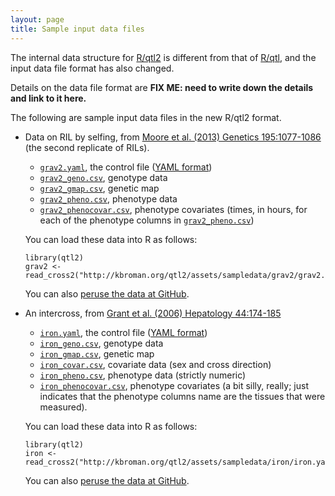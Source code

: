 ```yaml
---
layout: page
title: Sample input data files
---
```


The internal data structure for [R/qtl2](http://kbroman.org/qtl2) is different from that of
[R/qtl](http://www.rqtl.org), and the input data file format has also
changed.

Details on the data file format are **FIX ME: need to write down the
details and link to it here.**


The following are sample input data files in the new R/qtl2 format.

- Data on RIL by selfing, from [Moore et al. (2013) Genetics 195:1077-1086](http://www.genetics.org/content/195/3/1077.abstract)
  (the second replicate of RILs).

  - [`grav2.yaml`](../assets/sampledata/grav2/grav2.yaml), the control file ([YAML format](http://www.yaml.org/))
  - [`grav2_geno.csv`](../assets/sampledata/grav2/grav2_geno.csv), genotype data
  - [`grav2_gmap.csv`](../assets/sampledata/grav2/grav2_gmap.csv), genetic map
  - [`grav2_pheno.csv`](../assets/sampledata/grav2/grav2_pheno.csv), phenotype data
  - [`grav2_phenocovar.csv`](../assets/sampledata/grav2/grav2_phenocovar.csv), phenotype covariates
    (times, in hours, for each of the phenotype columns in [`grav2_pheno.csv`](../assets/sampledata/grav2/grav2_pheno.csv))

  You can load these data into R as follows:
  
      library(qtl2)
      grav2 <- read_cross2("http://kbroman.org/qtl2/assets/sampledata/grav2/grav2.yaml")

  You can also [peruse the data at GitHub](https://github.com/kbroman/qtl2/tree/gh-pages/assets/sampledata/grav2).

- An intercross, from [Grant et al. (2006) Hepatology 44:174-185](http://www.ncbi.nlm.nih.gov/pubmed/16799992)

  - [`iron.yaml`](../assets/sampledata/iron/iron.yaml), the control file ([YAML format](http://www.yaml.org/))
  - [`iron_geno.csv`](../assets/sampledata/iron/iron_geno.csv), genotype data
  - [`iron_gmap.csv`](../assets/sampledata/iron/iron_gmap.csv), genetic map
  - [`iron_covar.csv`](../assets/sampledata/iron/iron_covar.csv), covariate data (sex and cross direction)
  - [`iron_pheno.csv`](../assets/sampledata/iron/iron_pheno.csv), phenotype data (strictly numeric)
  - [`iron_phenocovar.csv`](../assets/sampledata/iron/iron_phenocovar.csv), phenotype covariates
    (a bit silly, really; just indicates that the phenotype columns name are
    the tissues that were measured).


  You can load these data into R as follows:
  
      library(qtl2)
      iron <- read_cross2("http://kbroman.org/qtl2/assets/sampledata/iron/iron.yaml")

  You can also [peruse the data at GitHub](https://github.com/kbroman/qtl2/tree/gh-pages/assets/sampledata/iron).
